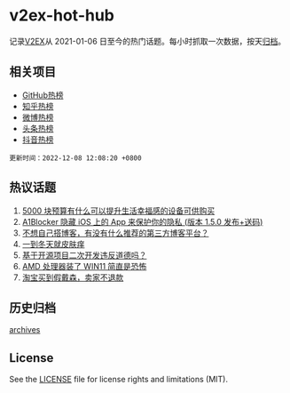 # v2ex-hot-hub

 记录[V2EX](https://www.v2ex.com/)从 2021-01-06 日至今的热门话题。每小时抓取一次数据，按天[归档](archives)。
 
 ## 相关项目

- [GitHub热榜](https://github.com/snaildev/github-hot-hub)
- [知乎热榜](https://github.com/snaildev/zhihu-hot-hub)
- [微博热榜](https://github.com/snaildev/weibo-hot-hub)
- [头条热榜](https://github.com/snaildev/toutiao-hot-hub)
- [抖音热榜](https://github.com/snaildev/douyin-hot-hub)


 `更新时间：2022-12-08 12:08:20 +0800`

## 热议话题

1. [5000 块预算有什么可以提升生活幸福感的设备可供购买](https://www.v2ex.com/t/900774)
1. [A1Blocker 隐藏 iOS 上的 App 来保护你的隐私 (版本 1.5.0 发布+送码)](https://www.v2ex.com/t/900941)
1. [不想自己搭博客，有没有什么推荐的第三方博客平台？](https://www.v2ex.com/t/900837)
1. [一到冬天就皮肤痒](https://www.v2ex.com/t/900964)
1. [基于开源项目二次开发违反道德吗？](https://www.v2ex.com/t/900894)
1. [AMD 处理器装了 WIN11 简直是恐怖](https://www.v2ex.com/t/900789)
1. [淘宝买到假戴森，卖家不退款](https://www.v2ex.com/t/900916)

## 历史归档

[archives](archives)

## License

See the [LICENSE](LICENSE) file for license rights and limitations (MIT).
